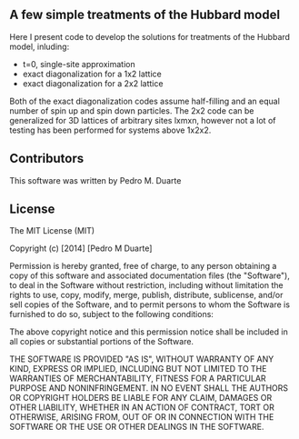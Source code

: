 ## A few simple treatments of the Hubbard model

Here I present code to develop the solutions for treatments of the Hubbard model, inluding: 

- t=0,  single-site approximation
- exact diagonalization for a 1x2 lattice
- exact diagonalization for a 2x2 lattice 

Both of the exact diagonalization codes assume half-filling and an equal number
of spin up and spin down particles.    The 2x2 code can be generalized for 3D
lattices of arbitrary sites lxmxn, however not a lot of testing
has been performed for systems above 1x2x2.

## Contributors

This software was written by Pedro M. Duarte

## License

The MIT License (MIT)

Copyright (c) [2014] [Pedro M Duarte]

Permission is hereby granted, free of charge, to any person obtaining a copy
of this software and associated documentation files (the "Software"), to deal
in the Software without restriction, including without limitation the rights
to use, copy, modify, merge, publish, distribute, sublicense, and/or sell
copies of the Software, and to permit persons to whom the Software is
furnished to do so, subject to the following conditions:

The above copyright notice and this permission notice shall be included in all
copies or substantial portions of the Software.

THE SOFTWARE IS PROVIDED "AS IS", WITHOUT WARRANTY OF ANY KIND, EXPRESS OR
IMPLIED, INCLUDING BUT NOT LIMITED TO THE WARRANTIES OF MERCHANTABILITY,
FITNESS FOR A PARTICULAR PURPOSE AND NONINFRINGEMENT. IN NO EVENT SHALL THE
AUTHORS OR COPYRIGHT HOLDERS BE LIABLE FOR ANY CLAIM, DAMAGES OR OTHER
LIABILITY, WHETHER IN AN ACTION OF CONTRACT, TORT OR OTHERWISE, ARISING FROM,
OUT OF OR IN CONNECTION WITH THE SOFTWARE OR THE USE OR OTHER DEALINGS IN THE
SOFTWARE.


